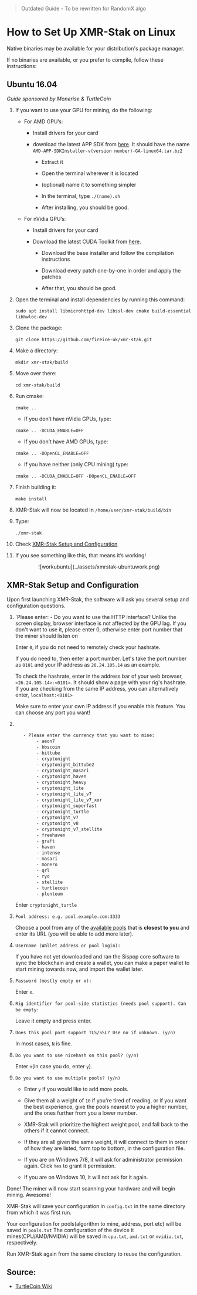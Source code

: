 > Outdated Guide - To be rewritten for RandomX algo

# How to Set Up XMR-Stak on Linux

Native binaries may be available for your distribution's package manager.

If no binaries are available, or you prefer to compile, follow these instructions:

## Ubuntu 16.04<a name="ubuntu-16-04"></a>

*Guide sponsored by Monerise & TurtleCoin*

1. If you want to use your GPU for mining, do the following:

    * For AMD GPU’s:

        * Install drivers for your card

        * download the latest APP SDK from [here](https://github.com/Microsoft/LightGBM/releases/download/v2.0.12/AMD-APP-SDKInstaller-v3.0.130.136-GA-linux64.tar.bz2). It should have the name `AMD-APP-SDKInstaller-v(version number)-GA-linux64.tar.bz2`

            * Extract it

            * Open the terminal wherever it is located

            * (optional) name it to something simpler

            * In the terminal, type `./(name).sh`

            * After installing, you should be good.

    * For nVidia GPU’s:

        * Install drivers for your card

        * Download the latest CUDA Toolkit from [here](https://developer.nvidia.com/cuda-downloads?target_os=Linux&target_arch=x86_64).

            * Download the base installer and follow the compilation instructions

            * Download every patch one-by-one in order and apply the patches

            * After that, you should be good.

2.  Open the terminal and install dependencies by running this command:

    ```
    sudo apt install libmicrohttpd-dev libssl-dev cmake build-essential libhwloc-dev
    ```

3.  Clone the package:

    `git clone https://github.com/fireice-uk/xmr-stak.git`

4.  Make a directory:

    `mkdir xmr-stak/build`

5.  Move over there: 

    `cd xmr-stak/build`

6.  Run cmake:

    `cmake ..`

    * If you don’t have nVidia GPUs, type:

    `cmake .. -DCUDA_ENABLE=OFF`

    * If you don’t have AMD GPUs, type:

    `cmake .. -DOpenCL_ENABLE=OFF`

    * If you have neither (only CPU mining) type:

    `cmake .. -DCUDA_ENABLE=OFF -DOpenCL_ENABLE=OFF`

7.  Finish building it:

    `make install`

8.  XMR-Stak will now be located in `/home/user/xmr-stak/build/bin`

9. Type:

    `./xmr-stak`

10. Check [XMR-Stak Setup and Configuration](#setup-and-config)

11. If you see something like this, that means it’s working!

<center>![workubuntu](../assets/xmrstak-ubuntuwork.png)</center>

## XMR-Stak Setup and Configuration<a name="setup-and-config"></a>

Upon first launching XMR-Stak, the software will ask you several setup and configuration questions.
<ol>
<li>`Please enter: - Do you want to use the HTTP interface? Unlike the screen display, browser interface is not affected by the GPU lag. If you don't want to use it, please enter 0, otherwise enter port number that the miner should listen on`</li>

Enter `0`, if you do not need to remotely check your hashrate.

If you do need to, then enter a port number.
Let's take the port number as `0101` and your IP address as `26.24.105.14` as an example.

To check the hashrate, enter in the address bar of your web browser, `<26.24.105.14>:<0101>`. It should show a page with your rig's hashrate.  
If you are checking from the same IP address, you can alternatively enter, `localhost:<0101>`

Make sure to enter your own IP address if you enable this feature. You can choose any port you want!

<li> </li>

```
   - Please enter the currency that you want to mine:
        - aeon7
        - bbscoin
        - bittube
        - cryptonight
        - cryptonight_bittube2
        - cryptonight_masari
        - cryptonight_haven
        - cryptonight_heavy
        - cryptonight_lite
        - cryptonight_lite_v7
        - cryptonight_lite_v7_xor
        - cryptonight_superfast
        - cryptonight_turtle
        - cryptonight_v7
        - cryptonight_v8
        - cryptonight_v7_stellite
        - freehaven
        - graft
        - haven
        - intense
        - masari
        - monero
        - qrl
        - ryo
        - stellite
        - turtlecoin
        - plenteum
```

Enter `cryptonight_turtle`

<li><code>Pool address: e.g. pool.example.com:3333</code></li>

Choose a pool from any of the [available pools](../MiningOverview/#pools) that is **closest to you** and enter its URL (you will be able to add more later).

<li><code>Username (Wallet address or pool login):</code></li>

If you have not yet downloaded and ran the Sispop core software to sync the blockchain and create a wallet, you can make a paper wallet to start mining towards now, and import the wallet later.

<li><code>Password (mostly empty or x):</code></li>

Enter `x`.

<li><code>Rig identifier for pool-side statistics (needs pool support). Can be empty:</code></li>

Leave it empty and press enter.

<li><code>Does this pool port support TLS/SSL? Use no if unknown. (y/n)</code></li>

In most cases, `N` is fine.

<li><code>Do you want to use nicehash on this pool? (y/n)</code></li>

Enter `n`(in case you do, enter `y`).

<li><code>Do you want to use multiple pools? (y/n)</code></li>

* Enter `y` if you would like to add more pools.

* Give them all a weight of `10` if you're tired of reading, or if you want the best experience, give the pools nearest to you a higher number, and the ones further from you a lower number.  

* XMR-Stak will prioritize the highest weight pool, and fall back to the others if it cannot connect.
* If they are all given the same weight, it will connect to them in order of how they are listed, form top to bottom, in the configuration file.

* If you are on Windows 7/8, it will ask for administrator permission again. Click `Yes` to grant it permission.

* If you are on Windows 10, it will not ask for it again.
</ol>

Done! The miner will now start scanning your hardware and will begin mining. Awesome!

XMR-Stak will save your configuration in `config.txt`  in the same directory from which it was first run.

Your configuration for pools(algorithm to mine, address, port etc) will be saved in `pools.txt`
The configuration of the device it mines(CPU/AMD/NVIDIA) will be saved in `cpu.txt`, `amd.txt` or `nvidia.txt`, respectively.

Run XMR-Stak again from the same directory to reuse the configuration.

## Source:
- [TurtleCoin Wiki](https://docs.turtlecoin.lol/guides/mining/xmr-stak-linux-guide/)
